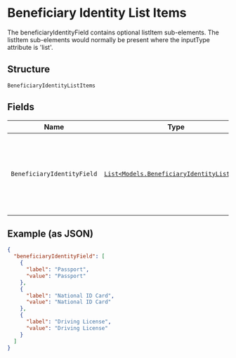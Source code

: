 
# Beneficiary Identity List Items

The beneficiaryIdentityField contains optional listItem sub-elements. The listItem sub-elements would normally be present where the inputType attribute is 'list'.

## Structure

`BeneficiaryIdentityListItems`

## Fields

| Name | Type | Tags | Description |
|  --- | --- | --- | --- |
| `BeneficiaryIdentityField` | [`List<Models.BeneficiaryIdentityListItem>`](../../doc/models/beneficiary-identity-list-item.md) | Required | List of beneficiary identity listItem sub-elements.<br>**Constraints**: *Minimum Items*: `1` |

## Example (as JSON)

```json
{
  "beneficiaryIdentityField": [
    {
      "label": "Passport",
      "value": "Passport"
    },
    {
      "label": "National ID Card",
      "value": "National ID Card"
    },
    {
      "label": "Driving License",
      "value": "Driving License"
    }
  ]
}
```

